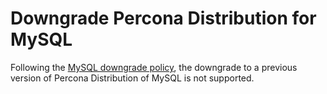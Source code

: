 # Downgrade Percona Distribution for MySQL

Following the [MySQL downgrade policy](https://dev.mysql.com/doc/refman/{{vers}}/en/downgrading.html), the downgrade to a previous version of Percona Distribution of MySQL is not supported.